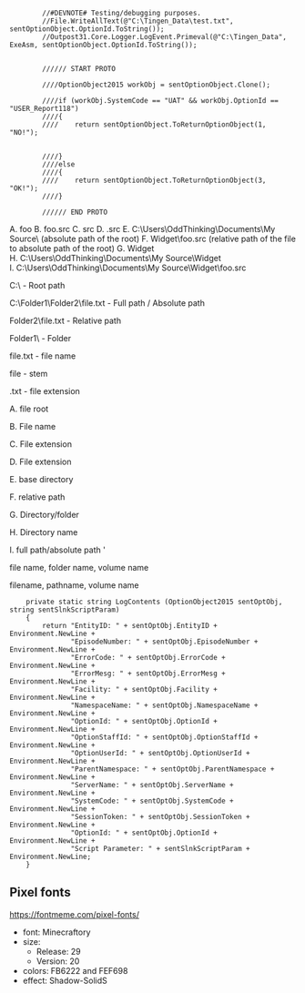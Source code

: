             //#DEVNOTE# Testing/debugging purposes.
            //File.WriteAllText(@"C:\Tingen_Data\test.txt", sentOptionObject.OptionId.ToString());
            //Outpost31.Core.Logger.LogEvent.Primeval(@"C:\Tingen_Data", ExeAsm, sentOptionObject.OptionId.ToString());


            ////// START PROTO

            ////OptionObject2015 workObj = sentOptionObject.Clone();

            ////if (workObj.SystemCode == "UAT" && workObj.OptionId == "USER_Report118")
            ////{
            ////    return sentOptionObject.ToReturnOptionObject(1, "NO!");


            ////}
            ////else
            ////{
            ////    return sentOptionObject.ToReturnOptionObject(3, "OK!");
            ////}

            ////// END PROTO




A. foo
B. foo.src
C. src
D. .src
E. C:\Users\OddThinking\Documents\My Source\ (absolute path of the root)
F. Widget\foo.src (relative path of the file to absolute path of the root)
G. Widget\
H. C:\Users\OddThinking\Documents\My Source\Widget\
I. C:\Users\OddThinking\Documents\My Source\Widget\foo.src

C:\                             - Root path

C:\Folder1\Folder2\file.txt     - Full path / Absolute path

Folder2\file.txt                - Relative path

Folder1\                        - Folder

file.txt                        - file name

file                            - stem

.txt                            - file extension

A. file root

B. File name

C. File extension

D. File extension

E. base directory

F. relative path

G. Directory/folder

H. Directory name

I. full path/absolute path
'

file name, folder name, volume name

filename, pathname, volume name






        private static string LogContents (OptionObject2015 sentOptObj, string sentSlnkScriptParam)
        {
            return "EntityID: " + sentOptObj.EntityID + Environment.NewLine +
                   "EpisodeNumber: " + sentOptObj.EpisodeNumber + Environment.NewLine +
                   "ErrorCode: " + sentOptObj.ErrorCode + Environment.NewLine +
                   "ErrorMesg: " + sentOptObj.ErrorMesg + Environment.NewLine +
                   "Facility: " + sentOptObj.Facility + Environment.NewLine +
                   "NamespaceName: " + sentOptObj.NamespaceName + Environment.NewLine +
                   "OptionId: " + sentOptObj.OptionId + Environment.NewLine +
                   "OptionStaffId: " + sentOptObj.OptionStaffId + Environment.NewLine +
                   "OptionUserId: " + sentOptObj.OptionUserId + Environment.NewLine +
                   "ParentNamespace: " + sentOptObj.ParentNamespace + Environment.NewLine +
                   "ServerName: " + sentOptObj.ServerName + Environment.NewLine +
                   "SystemCode: " + sentOptObj.SystemCode + Environment.NewLine +
                   "SessionToken: " + sentOptObj.SessionToken + Environment.NewLine +
                   "OptionId: " + sentOptObj.OptionId + Environment.NewLine +
                   "Script Parameter: " + sentSlnkScriptParam + Environment.NewLine;
        }



## Pixel fonts

https://fontmeme.com/pixel-fonts/

* font: Minecraftory
* size:
    * Release: 29
    * Version: 20
* colors: FB6222 and FEF698
* effect: Shadow-SolidS